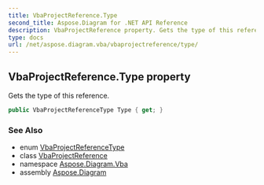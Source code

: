 ```yaml
---
title: VbaProjectReference.Type
second_title: Aspose.Diagram for .NET API Reference
description: VbaProjectReference property. Gets the type of this reference
type: docs
url: /net/aspose.diagram.vba/vbaprojectreference/type/
---
```

## VbaProjectReference.Type property

Gets the type of this reference.

```csharp
public VbaProjectReferenceType Type { get; }
```

### See Also

* enum [VbaProjectReferenceType](../../vbaprojectreferencetype/)
* class [VbaProjectReference](../)
* namespace [Aspose.Diagram.Vba](../../vbaprojectreference/)
* assembly [Aspose.Diagram](../../../)


